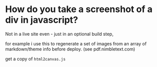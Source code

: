 ﻿# How do you take a screenshot of a div in javascript?

Not in a live site even - just in an optional build step,

for example i use this to regenerate a set of images from an array of markdown/theme info before deploy. (see pdf.nimbletext.com)

get a copy of `html2canvas.js`